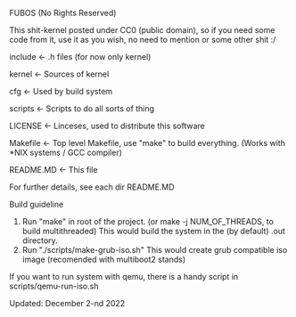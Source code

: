 FUBOS (No Rights Reserved)

This shit-kernel posted under CC0 (public domain), so if you need some code from it,
use it as you wish, no need to mention or some other shit :/

 include  <- .h files (for now only kernel)

 kernel 	 <- Sources of kernel

 cfg	 <- Used by build system

 scripts  <- Scripts to do all sorts of thing
 
 LICENSE  <- Linceses, used to distribute this software

 Makefile <- Top level Makefile, use "make" to build everything.
 		(Works with *NIX systems / GCC compiler)
 
 README.MD <- This file
	
For further details, see each dir README.MD

Build guideline
 1. Run "make" in root of the project. (or make -j NUM_OF_THREADS, to build multithreaded)
        This would build the system in the (by default) .out directory.
 2. Run "./scripts/make-grub-iso.sh"
 	This would create grub compatible iso image (recomended with multiboot2 stands)
 
 If you want to run system with qemu, there is a handy script in scripts/qemu-run-iso.sh

Updated:
December 2-nd 2022
